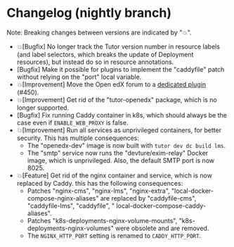 # Changelog (nightly branch)

Note: Breaking changes between versions are indicated by "💥".

- 💥[Bugfix] No longer track the Tutor version number in resource labels (and label selectors, which breaks the update of Deployment resources), but instead do so in resource annotations.
- [Bugfix] Make it possible for plugins to implement the "caddyfile" patch without relying on the "port" local variable.
- 💥[Improvement] Move the Open edX forum to a [dedicated plugin](https://github.com/overhangio/tutor-forum/) (#450).
- 💥[Improvement] Get rid of the "tutor-openedx" package, which is no longer supported.
- [Bugfix] Fix running Caddy container in k8s, which should always be the case even if `ENABLE_WEB_PROXY` is false.
- 💥[Improvement] Run all services as unprivileged containers, for better security. This has multiple consequences:
  - The "openedx-dev" image is now built with `tutor dev dc build lms`.
  - The "smtp" service now runs the "devture/exim-relay" Docker image, which is unprivileged. Also, the default SMTP port is now 8025.
- 💥[Feature] Get rid of the nginx container and service, which is now replaced by Caddy. this has the following consequences:
    - Patches "nginx-cms", "nginx-lms", "nginx-extra", "local-docker-compose-nginx-aliases" are replaced by "caddyfile-cms", "caddyfile-lms", "caddyfile", " local-docker-compose-caddy-aliases".
    - Patches "k8s-deployments-nginx-volume-mounts", "k8s-deployments-nginx-volumes" were obsolete and are removed.
    - The `NGINX_HTTP_PORT` setting is renamed to `CADDY_HTTP_PORT`.
